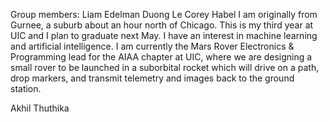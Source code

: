 



Group members: 
  Liam Edelman
    <bio>
  Duong Le
    <bio>
  Corey Habel
    I am originally from Gurnee, a suburb about an hour north of Chicago. This is my third year 
    at UIC and I plan to graduate next May. I have an interest in machine learning and artificial 
    intelligence. I am currently the Mars Rover Electronics & Programming lead for the AIAA chapter 
    at UIC, where we are designing a small rover to be launched in a suborbital rocket which will 
    drive on a path, drop markers, and transmit telemetry and images back to the ground station.
    
  Akhil Thuthika
    <bio>
